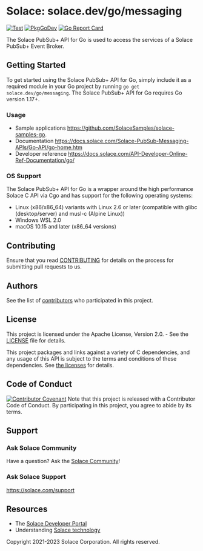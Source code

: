 # Solace: solace.dev/go/messaging
[![Test](https://github.com/SolaceProducts/pubsubplus-go-client/actions/workflows/test.yml/badge.svg)](https://github.com/SolaceProducts/pubsubplus-go-client/actions/workflows/test.yml)
[![PkgGoDev](https://pkg.go.dev/badge/solace.dev/go/messaging.svg)](https://pkg.go.dev/solace.dev/go/messaging)
[![Go Report Card](https://goreportcard.com/badge/solace.dev/go/messaging)](https://goreportcard.com/report/solace.dev/go/messaging)

The Solace PubSub+ API for Go is used to access the services of a Solace PubSub+ Event Broker.

## Getting Started

To get started using the Solace PubSub+ API for Go, simply include it as a required module in your Go project by running `go get solace.dev/go/messaging`. The Solace PubSub+ API for Go requires Go version 1.17+.

### Usage

- Sample applications https://github.com/SolaceSamples/solace-samples-go.
- Documentation https://docs.solace.com/Solace-PubSub-Messaging-APIs/Go-API/go-home.htm
- Developer reference https://docs.solace.com/API-Developer-Online-Ref-Documentation/go/

### OS Support

The Solace PubSub+ API for Go is a wrapper around the high performance Solace C API via Cgo and has support for the following operating systems:
- Linux (x86/x86_64) variants with Linux 2.6 or later (compatible with glibc (desktop/server) and musl-c (Alpine Linux))
- Windows WSL 2.0
- macOS 10.15 and later (x86_64 versions)

## Contributing

Ensure that you read [CONTRIBUTING](CONTRIBUTING.md) for details on the process for submitting pull requests to us.

## Authors

See the list of [contributors](https://github.com/SolaceProducts/pubsubplus-go-client/graphs/contributors) who participated in this project.

## License

This project is licensed under the Apache License, Version 2.0. - See the [LICENSE](LICENSE.txt) file for details.

This project packages and links against a variety of C dependencies, and any usage of this API is subject to the terms and conditions of these dependencies. See [the licenses](./internal/ccsmp/lib/licenses.txt) for details.

## Code of Conduct

[![Contributor Covenant](https://img.shields.io/badge/Contributor%20Covenant-v1.4%20adopted-ff69b4.svg)](CODE_OF_CONDUCT.md)
Note that this project is released with a Contributor Code of Conduct. By participating in this project, you agree to abide by its terms.

## Support

### Ask Solace Community

Have a question? Ask the [Solace Community](https://dev.solace.com/community/)!

### Ask Solace Support

https://solace.com/support

## Resources

- The [Solace Developer Portal](https://dev.solace.com)
- Understanding [Solace technology](https://solace.com/products/tech/)

Copyright 2021-2023 Solace Corporation. All rights reserved.
